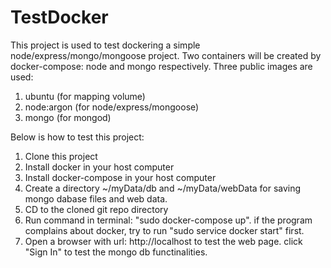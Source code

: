 # TestDocker

This project is used to test dockering a simple node/express/mongo/mongoose project. Two containers will be created by docker-compose: node and mongo respectively. Three public images are used: 

1. ubuntu (for mapping volume)
2. node:argon (for node/express/mongoose)
3. mongo (for mongod)


Below is how to test this project:

1. Clone this project
2. Install docker in your host computer
3. Install docker-compose in your host computer
4. Create a directory ~/myData/db and ~/myData/webData for saving mongo dabase files and web data.
5. CD to the cloned git repo directory
6. Run command in terminal: "sudo docker-compose up". if the program complains about docker, try to run "sudo service docker start" first.
7. Open a browser with url: http://localhost to test the web page. click "Sign In" to test the mongo db functinalities.


